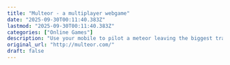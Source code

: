 ```yaml
---
title: "Multeor - a multiplayer webgame"
date: "2025-09-30T00:11:40.383Z"
lastmod: "2025-09-30T00:11:40.383Z"
categories: ["Online Games"]
description: "Use your mobile to pilot a meteor leaving the biggest trail of destruction (up to 8 players)"
original_url: "http://multeor.com/"
draft: false
---
```

